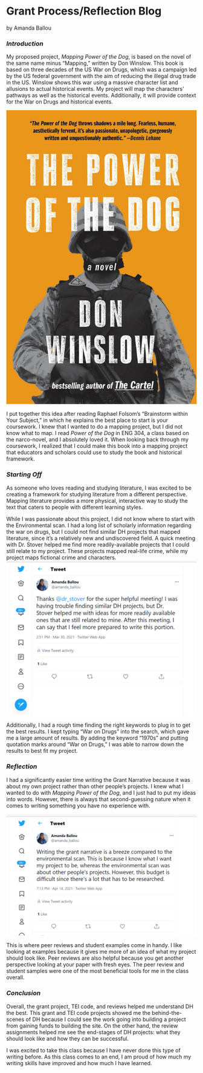 # Grant Process/Reflection Blog

by Amanda Ballou

### *Introduction* 
My proposed project, *Mapping Power of the Dog*, is based on the novel of the same name minus “Mapping,” written by Don Winslow.  This book is based on three decades of the US War on Drugs, which was a campaign led by the US federal government with the aim of reducing the illegal drug trade in the US.  Winslow shows this war using a massive character list and allusions to actual historical events.  My project will map the characters’ pathways as well as the historical events.  Additionally, it will provide context for the War on Drugs and historical events.  

![Picture of the cover of power of the dog book](https://raw.githubusercontent.com/amandaballou/Amanda-Ballou/main/images/Power%20of%20the%20Dog%20Book%20Cover.jpg)

I put together this idea after reading Raphael Folsom’s “Brainstorm within Your Subject,” in which he explains the best place to start is your coursework.  I knew that I wanted to do a mapping project, but I did not know what to map.  I read *Power of the Dog* in ENG 304, a class based on the narco-novel, and I absolutely loved it.  When looking back through my coursework, I realized that I could make this book into a mapping project that educators and scholars could use to study the book and historical framework.  

### *Starting Off*
As someone who loves reading and studying literature, I was excited to be creating a framework for studying literature from a different perspective.  Mapping literature provides a more physical, interactive way to study the text that caters to people with different learning styles.      

While I was passionate about this project, I did not know where to start with the Environmental scan.  I had a long list of scholarly information regarding the war on drugs, but I could not find similar DH projects that mapped literature, since it’s a relatively new and undiscovered field.  A quick meeting with Dr. Stover helped me find more readily-available projects that I could still relate to my project.  These projects mapped real-life crime, while my project maps fictional crime and characters.  
![Stover Meeting Tweet](https://raw.githubusercontent.com/amandaballou/Amanda-Ballou/main/images/Stover%20Meeting%20Tweet.PNG)

Additionally, I had a rough time finding the right keywords to plug in to get the best results.  I kept typing “War on  Drugs” into the search, which gave me a large amount of results.  By adding the keyword “1970s” and putting quotation marks around “War on Drugs,” I was able to narrow down the results to best fit my project.  

### *Reflection*
I had a significantly easier time writing the Grant Narrative because it was about my own project rather than other people’s projects.  I knew what I wanted to do with *Mapping Power of the Dog*, and I just had to put my ideas into words.  However, there is always that second-guessing nature when it comes to writing something you have no experience with.  

![Grant narrative tweet](https://raw.githubusercontent.com/amandaballou/Amanda-Ballou/main/images/Grant%20narrative%20tweet.PNG)

This is where peer reviews and student examples come in handy.  I like looking at examples because it gives me more of an idea of what my project should look like.  Peer reviews are also helpful because you get another perspective looking at your paper with fresh eyes.  The peer review and student samples were one of the most beneficial tools for me in the class overall.  

### *Conclusion*
Overall, the grant project, TEI code, and reviews helped me understand DH the best.  This grant and TEI code projects showed me the behind-the-scenes of DH because I could see the work going into building a project from gaining funds to building the site.  On the other hand, the review assignments helped me see the end-stages of DH projects: what they should look like and how they can be successful.

I was excited to take this class because I have never done this type of writing before.  As this class comes to an end, I am proud of how much my writing skills have improved and how much I have learned.    
